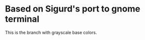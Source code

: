 Based on Sigurd's port to gnome terminal
========================================

This is the branch with grayscale base colors.
